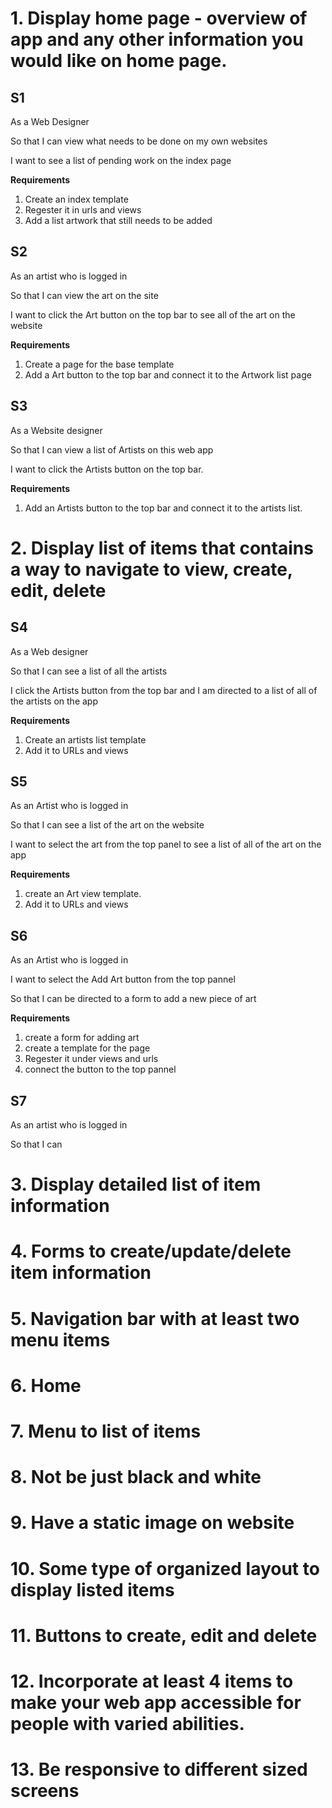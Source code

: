 # 1. Display home page - overview of app and any other information you would like on home page.
## S1
As a Web Designer 

So that I can view what needs to be done on my own websites

I want to see a list of pending work on the index page

**Requirements**
1. Create an index template
2. Regester it in urls and views
3. Add a list artwork that still needs to be added
## S2
As an artist who is logged in

So that I can view the art on the site 

I want to click the Art button on the top bar to see all of the art on the website

**Requirements**
1. Create a page for the base template
2. Add a Art button to the top bar and connect it to the Artwork list page

## S3
As a Website designer 

So that I can view a list of Artists on this web app

I want to click the Artists button on the top bar. 

**Requirements**
1. Add an Artists button to the top bar and connect it to the artists list.
   
# 2. Display list of items that contains a way to navigate to view, create, edit, delete 
## S4
As a Web designer

So that I can see a list of all the artists

I click the Artists button from the top bar and I am directed to a list of all of the artists on the app

**Requirements**
1. Create an artists list template
2. Add it to URLs and views
## S5 
As an Artist who is logged in 

So that I can see a list of the art on the website

I want to select the art from the top panel to see a list of all of the art on the app

**Requirements**
1. create an Art view template.
2. Add it to URLs and views
## S6
As an Artist who is logged in 

I want to select the Add Art button from the top pannel

So that I can be directed to a form to add a new piece of art


**Requirements**
1. create a form for adding art
2. create a template for the page
3. Regester it under views and urls
4. connect the button to the top pannel
## S7
As an artist who is logged in

So that I can 


# 3. Display detailed list of item information
# 4. Forms to create/update/delete item information


# 5. Navigation bar with at least two menu items
# 6. Home
# 7. Menu to list of items
# 8. Not be just black and white
# 9. Have a static image on website
# 10. Some type of organized layout to display listed items 
# 11. Buttons to create, edit and delete
# 12. Incorporate at least 4 items to make your web app accessible for people with varied abilities.
# 13. Be responsive to different sized screens

